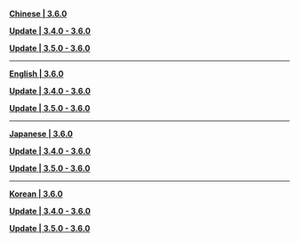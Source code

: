 **[Chinese | 3.6.0](https://autopatchcnws.yuanshen.com/client_app/download/pc_zip/20230331200338_Sn5XSSFSqcIjAQL1/Audio_Chinese_3.6.0.zip)**

**[Update | 3.4.0 - 3.6.0](https://autopatchcnws.yuanshen.com/client_app/update/hk4e_cn/18/zh-cn_3.4.0_3.6.0_hdiff_r6IoKGOdHtJEgq3N.zip)**

**[Update | 3.5.0 - 3.6.0](https://autopatchcnws.yuanshen.com/client_app/update/hk4e_cn/18/zh-cn_3.5.0_3.6.0_hdiff_T42SJ6kBhvVtmXyW.zip)**


---

**[English | 3.6.0](https://autopatchcnws.yuanshen.com/client_app/download/pc_zip/20230331200338_Sn5XSSFSqcIjAQL1/Audio_English(US)_3.6.0.zip)**

**[Update | 3.4.0 - 3.6.0](https://autopatchcnws.yuanshen.com/client_app/update/hk4e_cn/18/en-us_3.4.0_3.6.0_hdiff_2OStvF0rq5Py7pgz.zip)**

**[Update | 3.5.0 - 3.6.0](https://autopatchcnws.yuanshen.com/client_app/update/hk4e_cn/18/en-us_3.5.0_3.6.0_hdiff_qXM2BUotFvT4k8CZ.zip)**


---

**[Japanese | 3.6.0](https://autopatchcnws.yuanshen.com/client_app/download/pc_zip/20230331200338_Sn5XSSFSqcIjAQL1/Audio_Japanese_3.6.0.zip)**

**[Update | 3.4.0 - 3.6.0](https://autopatchcnws.yuanshen.com/client_app/update/hk4e_cn/18/ja-jp_3.4.0_3.6.0_hdiff_ouDVkZfasbgXl0N8.zip)**

**[Update | 3.5.0 - 3.6.0](https://autopatchcnws.yuanshen.com/client_app/update/hk4e_cn/18/ja-jp_3.5.0_3.6.0_hdiff_o7FRXhAymwkjE0ca.zip)**


---

**[Korean | 3.6.0](https://autopatchcnws.yuanshen.com/client_app/download/pc_zip/20230331200338_Sn5XSSFSqcIjAQL1/Audio_Korean_3.6.0.zip)**

**[Update | 3.4.0 - 3.6.0](https://autopatchcnws.yuanshen.com/client_app/update/hk4e_cn/18/ko-kr_3.4.0_3.6.0_hdiff_VtIaTP8rwyOkuceE.zip)**

**[Update | 3.5.0 - 3.6.0](https://autopatchcnws.yuanshen.com/client_app/update/hk4e_cn/18/ko-kr_3.5.0_3.6.0_hdiff_SFVEzqZksLOboJ05.zip)**

